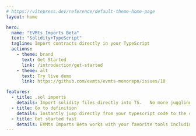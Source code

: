 ```yaml
---
# https://vitepress.dev/reference/default-theme-home-page
layout: home

hero:
  name: "EVMts Imports Beta"
  text: "Solidity+TypeScript"
  tagline: Import contracts directly in your TypeScript
  actions:
    - theme: brand
      text: Get Started
      link: /introduction/get-started
    - theme: alt
      text: Try live demo
      link: https://github.com/evmts/evmts-monorepo/issues/10

features:
  - title: .sol imports
    details: Import solidity files directly into TS.   No more juggling abis
  - title: Go to definition
    details: Instantly jump directly from your typescript code to the contract implementation
  - title: Get started fast 
    details: EVMts Imports Beta works with your favorite tools including wagmi
---
```


